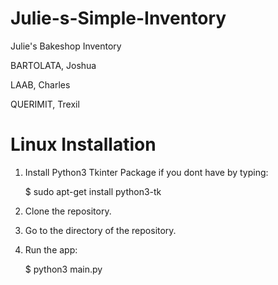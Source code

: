 # Julie-s-Simple-Inventory
Julie's Bakeshop Inventory

BARTOLATA, Joshua

LAAB, Charles

QUERIMIT, Trexil

# Linux Installation

1. Install Python3 Tkinter Package if you dont have by typing:

    $ sudo apt-get install python3-tk

2. Clone the repository.

3. Go to the directory of the repository.

3. Run the app:

    $ python3 main.py

